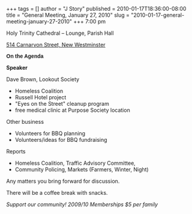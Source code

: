 +++
tags = []
author = "J Story"
published = 2010-01-17T18:36:00-08:00
title = "General Meeting, January 27, 2010"
slug = "2010-01-17-general-meeting-january-27-2010"
+++
7:00 pm

Holy Trinity Cathedral – Lounge, Parish Hall

[514 Carnarvon Street, New
Westminster](http://maps.google.com/maps/place?cid=15445409198139240065&q=514+Carnarvon+Street,+New+Westminster,bc&hl=en&cd=1&cad=src:pplink&ei=vNf1SsGCGaaKtgP5-vGHAg&sig2=0WtLlQwsGhb_H2AskwulPQ)

  

**<span class="Apple-style-span" style="font-family:arial;">On the
Agenda</span>**

  

**Speaker**

Dave Brown, Lookout Society

-   Homeless Coalition
-   Russell Hotel project
-   "Eyes on the Street" cleanup program
-   free medical clinic at Purpose Society location

  

Other business

-   Volunteers for BBQ planning
-   Volunteers/ideas for BBQ fundraising

  

Reports

-   Homeless Coalition, Traffic Advisory Committee,
-   Community Policing, Markets (Farmers, Winter, Night)

Any matters you bring forward for discussion.

There will be a coffee break with snacks.

  

*Support our community! 2009/10 Memberships $5 per family*
